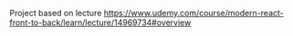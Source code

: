 Project based on lecture https://www.udemy.com/course/modern-react-front-to-back/learn/lecture/14969734#overview